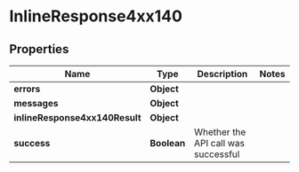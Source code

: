 # InlineResponse4xx140

## Properties
Name | Type | Description | Notes
------------ | ------------- | ------------- | -------------
**errors** | **Object** |  | 
**messages** | **Object** |  | 
**inlineResponse4xx140Result** | **Object** |  | 
**success** | **Boolean** | Whether the API call was successful | 
